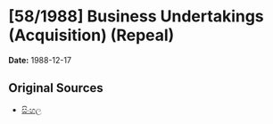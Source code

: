 # [58/1988] Business Undertakings (Acquisition) (Repeal)

**Date:** 1988-12-17

## Original Sources

- [සිංහල](https://documents.gov.lk/view/acts/1988/12/58-1988_S.pdf)
